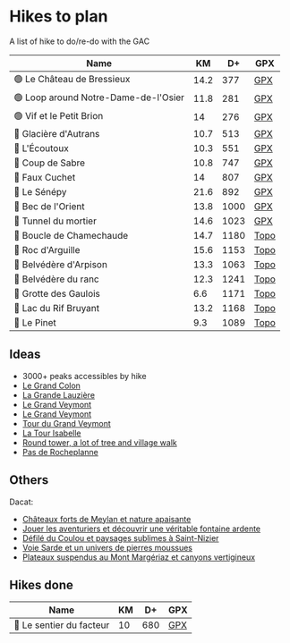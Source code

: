 # Hikes to plan

A list of hike to do/re-do with the GAC

| Name | KM | D+ | GPX |
|------|----|----|-----|
| 🟢 Le Château de Bressieux | 14.2 | 377 | [GPX](https://brouter.de/brouter-web/#map=15/45.3137/5.2997/1069,Waymarked_Trails-Hiking,viewpoint,water_point,information&lonlats=5.288136,45.31606;5.280519,45.320311;5.27903,45.322584;5.280068,45.322829;5.288501,45.321003;5.29438,45.319066;5.308414,45.318327;5.320559,45.314612;5.31734,45.305402;5.290807,45.307342;5.28923,45.305825;5.272064,45.307879;5.285797,45.315249;5.288259,45.315913&profile=hiking-mountain) |
| 🟢 Loop around Notre-Dame-de-l'Osier | 11.8 | 281 | [GPX](https://brouter.de/brouter-web/#map=14/45.2408/5.4253/1069,Waymarked_Trails-Hiking,viewpoint,water_point,parking&lonlats=5.405676,45.237963;5.405343,45.238397;5.405949,45.238386;5.407406,45.237921;5.410788,45.238159;5.410058,45.241356;5.421882,45.243863;5.429628,45.245933;5.43113,45.24651;5.435808,45.251528;5.438876,45.244968;5.439327,45.242384;5.438876,45.240479;5.434692,45.240683;5.437428,45.23537;5.435303,45.237435;5.42996,45.231251;5.424821,45.234494;5.421949,45.228924;5.418277,45.228954;5.418041,45.233672;5.407312,45.234389;5.409511,45.236231;5.405805,45.237925&straight=6&profile=hiking-mountain) |
| 🟢 Vif et le Petit Brion | 14 | 276 | [GPX](https://brouter.de/brouter-web/#map=14/45.0657/5.6904/1069,drinking_water,toilets&lonlats=5.667266,45.056611;5.688163,45.086922;5.710659,45.073273;5.711088,45.068489;5.705767,45.064731;5.690607,45.051582;5.683858,45.051619;5.679122,45.051817;5.667223,45.056482&profile=hiking-mountain) |
| 🔵 Glacière d'Autrans | 10.7 | 513 | [GPX](https://brouter.de/brouter-web/#map=14/45.2294/5.5417/1069&lonlats=5.559779,45.212833;5.555112,45.216208;5.54992,45.230716;5.544842,45.235629;5.553288,45.237159;5.563548,45.238798;5.567472,45.233994;5.560423,45.234079;5.560048,45.228461;5.560112,45.21819;5.560037,45.212788&profile=hiking-mountain) |
| 🔵 L'Écoutoux | 10.3 | 551 | [GPX](https://brouter.de/brouter-web/#map=14/45.2633/5.7758/1069,Waymarked_Trails-Hiking,viewpoint&lonlats=5.77707,45.259898;5.784758,45.265435;5.78186,45.267622;5.765378,45.272984;5.760376,45.26683;5.757779,45.25277;5.76102,45.266067;5.766943,45.267419;5.776557,45.259935&profile=hiking-mountain) |
| 🔵 Coup de Sabre | 10.8 | 747 | [GPX](https://brouter.de/brouter-web/#map=17/45.19299/5.66616/1069&lonlats=5.672486,45.196655;5.66784,45.194916;5.667744,45.192336;5.662647,45.190151;5.662701,45.18829;5.660373,45.189886;5.655062,45.193907;5.642767,45.199625;5.638797,45.200184;5.647209,45.210196;5.651886,45.208517;5.657026,45.208137;5.666767,45.200297;5.672364,45.196848&profile=hiking-mountain) |
| 🔵 Faux Cuchet | 14 | 807 | [GPX](https://brouter.de/brouter-web/#map=14/45.0355/5.7257/1069&lonlats=5.718255,45.032242;5.724617,45.039101;5.727332,45.037505;5.731087,45.036164;5.736494,45.049285;5.741622,45.045888;5.73997,45.041265;5.742974,45.038293;5.718148,45.032152&profile=hiking-mountain) |
| 🔴 Le Sénépy | 21.6 | 892 | [GPX](https://brouter.de/brouter-web/#map=14/44.9239/5.7222/1069&lonlats=5.734828,44.937817;5.735746,44.937078;5.740678,44.937502;5.739799,44.93567;5.745903,44.937896;5.746644,44.935519;5.74961,44.930907;5.744798,44.929517;5.741987,44.925552;5.736644,44.914356;5.728429,44.911163;5.72613,44.905552;5.723705,44.908547;5.72238,44.905411;5.72123,44.908142;5.71068,44.919735;5.705101,44.931915;5.705525,44.936666;5.71141,44.93055;5.720658,44.922183;5.7188,44.927122;5.724805,44.927749;5.734509,44.938164&profile=hiking-mountain) |
| 🔴 Bec de l'Orient | 13.8 | 1000 | [GPX](https://brouter.de/brouter-web/#map=18/45.23520/5.54419/1069&lonlats=5.554082,45.249362;5.539577,45.239557;5.540028,45.238826;5.529685,45.215606;5.533376,45.211402;5.544791,45.235677;5.553267,45.237185;5.56494,45.238315;5.55449,45.249241&profile=hiking-mountain) |
| 🔴 Tunnel du mortier | 14.6 | 1023 | [GPX](https://brouter.de/brouter-web/#map=14/45.2393/5.5708/1069&lonlats=5.561099,45.262337;5.568361,45.25516;5.570669,45.248425;5.581613,45.247641;5.586505,45.247292;5.588694,45.240992;5.540371,45.239208;5.543933,45.244339;5.551894,45.248274;5.559425,45.253863;5.560713,45.262023&profile=hiking-mountain) |
| 🔴 Boucle de Chamechaude | 14.7 | 1180 | [Topo](https://www.decathlon-outdoor.com/fr-fr/solo/boucle-de-chamechaude-63691e31c8a8c) |
| 🔴 Roc d'Arguille | 15.6 | 1153 | [Topo](https://www.decathlon-outdoor.com/fr-fr/solo/roc-d-arguille-par-le-col-du-coq-63b72b25791db) |
| 🔴 Belvédère d'Arpison | 13.3 | 1063 | [Topo](https://www.decathlon-outdoor.com/fr-fr/solo/belvedere-d-arpison-63691e047f383) |
| 🔴 Belvédère du ranc | 12.3 | 1241 | [Topo](https://www.decathlon-outdoor.com/fr-fr/solo/balade-belvedere-du-ranc-abri-de-la-goulandiere-62e6ac7973b2e) |
| 🔴 Grotte des Gaulois | 6.6 | 1171 | [Topo](https://www.decathlon-outdoor.com/fr-fr/solo/grotte-des-gaulois-et-ascension-vertigineuse-en-vercors-5ea033660b25e) |
| 🔴 Lac du Rif Bruyant | 13.2 | 1168 | [Topo](https://www.decathlon-outdoor.com/fr-fr/solo/lac-du-rif-bruyant-6308b9b1cd3bf) |
| 🔴 Le Pinet | 9.3 | 1089 | [Topo](https://www.decathlon-outdoor.com/fr-fr/solo/sommet-du-pinet-et-cheminee-suspendue-en-chartreuse-5ec69b82a7137) |

## Ideas

- 3000+ peaks accessibles by hike
- [Le Grand Colon](https://www.decathlon-outdoor.com/fr-fr/solo/tour-du-grand-colon-et-reveil-au-chant-des-grenouilles-5fb6b4639c067)
- [La Grande Lauzière](https://www.decathlon-outdoor.com/fr-fr/solo/la-grande-lauziere-depuis-le-recoin-624efa2638d7f)
- [Le Grand Veymont](https://www.decathlon-outdoor.com/fr-fr/solo/gresse-en-vercors-et-la-grimpette-au-grand-veymont-62e82aff0d9e9)
- [Le Grand Veymont](https://www.decathlon-outdoor.com/fr-fr/solo/escapade-vivifiante-au-grand-veymont-et-recherche-d-animaux-5ea81d56ccf1f)
- [Tour du Grand Veymont](https://www.decathlon-outdoor.com/fr-fr/solo/gresse-en-vercors-et-superbe-tour-du-grand-veymont-5f8e74adeb2e2)
- [La Tour Isabelle](https://www.komoot.com/smarttour/1509789)
- [Round tower, a lot of tree and village walk](https://brouter.de/brouter-web/#map=15/45.1964/5.8500/1069,viewpoint,attraction&lonlats=5.84055,45.201229;5.881897,45.21283;5.882111,45.213423;5.882503,45.2126;5.883704,45.21263;5.888972,45.210256;5.885598,45.196781;5.883517,45.193787;5.871291,45.187861;5.858352,45.191747;5.845048,45.200372;5.840617,45.201159&straight=3&profile=hiking-mountain)
- [Pas de Rocheplanne](https://www.komoot.com/smarttour/10744646)

## Others

Dacat:

- [Châteaux forts de Meylan et nature apaisante](https://www.decathlon-outdoor.com/fr-fr/solo/chateaux-forts-de-meylan-et-nature-apaisante-5ccc33fd4798a)
- [Jouer les aventuriers et découvrir une véritable fontaine ardente](https://www.decathlon-outdoor.com/fr-fr/solo/jouer-les-aventuriers-et-decouvrir-une-veritable-fontaine-ardente-5ccc47fd086be)
- [Défilé du Coulou et paysages sublimes à Saint-Nizier](https://www.decathlon-outdoor.com/fr-fr/solo/defile-du-coulou-et-paysages-sublimes-a-saint-nizier-5fbf777a52297)
- [Voie Sarde et un univers de pierres moussues](https://www.decathlon-outdoor.com/fr-fr/solo/voie-sarde-et-un-univers-de-pierres-moussues-5fb3c7a520122)
- [Plateaux suspendus au Mont Margériaz et canyons vertigineux](https://www.decathlon-outdoor.com/fr-fr/solo/plateaux-suspendus-au-mont-margeriaz-et-canyons-vertigineux-5ea56cea45391)

## Hikes done

| Name | KM | D+ | GPX |
|------|----|----|-----|
| 🔵 Le sentier du facteur | 10 | 680 | [GPX](https://brouter.de/brouter-web/#map=15/45.0996/5.8169/1069,Waymarked_Trails-Hiking&lonlats=5.803877,45.103464;5.80841,45.104387;5.817491,45.107577;5.825675,45.100548;5.817937,45.091846;5.815426,45.094966;5.807626,45.088263;5.798399,45.091793;5.804676,45.09945;5.803707,45.103094&profile=hiking-mountain) |